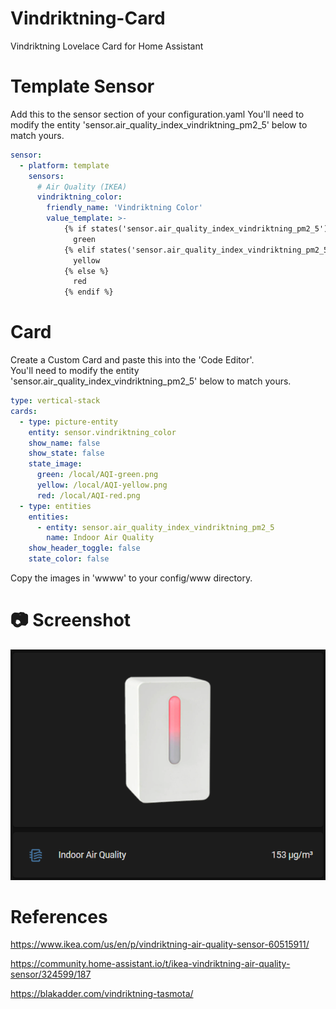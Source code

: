 # Vindriktning-Card
Vindriktning Lovelace Card for Home Assistant

# Template Sensor
Add this to the sensor section of your configuration.yaml
You'll need to modify the entity 'sensor.air_quality_index_vindriktning_pm2_5' below to match yours.
````yaml
sensor:
  - platform: template
    sensors:
      # Air Quality (IKEA)
      vindriktning_color:
        friendly_name: 'Vindriktning Color'
        value_template: >-
            {% if states('sensor.air_quality_index_vindriktning_pm2_5')|int <= 35 %}
              green
            {% elif states('sensor.air_quality_index_vindriktning_pm2_5')|int >= 36 and states('sensor.air_quality_index_vindriktning_pm2_5')|int < 86 %}
              yellow
            {% else %}
              red
            {% endif %}
````


# Card
Create a Custom Card and paste this into the 'Code Editor'.<br/>
You'll need to modify the entity 'sensor.air_quality_index_vindriktning_pm2_5' below to match yours.
````yaml
type: vertical-stack
cards:
  - type: picture-entity
    entity: sensor.vindriktning_color
    show_name: false
    show_state: false
    state_image:
      green: /local/AQI-green.png
      yellow: /local/AQI-yellow.png
      red: /local/AQI-red.png
  - type: entities
    entities:
      - entity: sensor.air_quality_index_vindriktning_pm2_5
        name: Indoor Air Quality
    show_header_toggle: false
    state_color: false
````

Copy the images in 'wwww' to your config/www directory.


# :camera: Screenshot
![Card](docs/vindriktning-screenshot.png)


# References
https://www.ikea.com/us/en/p/vindriktning-air-quality-sensor-60515911/

https://community.home-assistant.io/t/ikea-vindriktning-air-quality-sensor/324599/187

https://blakadder.com/vindriktning-tasmota/
